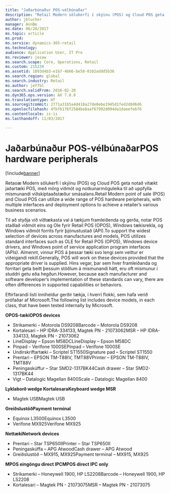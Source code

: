 ```yaml
---
title: "Jaðarbúnaður POS-vélbúnaðar"
description: "Retail Modern sölukerfi í skýinu (POS) og Cloud POS geta notað vítækt jaðartæki POS, með mörg viðmót og notkunarmöguleika til að uppfylla mismunandi viðskiptaaðstæður smásalans."
author: jblucher
manager: AnnBe
ms.date: 06/20/2017
ms.topic: article
ms.prod: 
ms.service: dynamics-365-retail
ms.technology: 
audience: Application User, IT Pro
ms.reviewer: josaw
ms.search.scope: Core, Operations, Retail
ms.custom: 215234
ms.assetid: 1893d4b3-e1b7-4b66-be58-0102addd5b36
ms.search.region: global
ms.search.industry: Retail
ms.author: jeffbl
ms.search.validFrom: 2016-02-28
ms.dyn365.ops.version: AX 7.0.0
ms.translationtype: HT
ms.sourcegitcommit: 2771a31b5a4d418a27de0ebe1945d1fed2d8d6d6
ms.openlocfilehash: 4fbfb176f2504be8aaf67992d094da1daeefeb76
ms.contentlocale: is-is
ms.lasthandoff: 11/03/2017

---
```


# <a name="pos-hardware-peripherals"></a><span data-ttu-id="eeac4-103">Jaðarbúnaður POS-vélbúnaðar</span><span class="sxs-lookup"><span data-stu-id="eeac4-103">POS hardware peripherals</span></span>

[!include[banner](includes/banner.md)]


<span data-ttu-id="eeac4-104">Retaoæ Modern sölukerfi í skýinu (POS) og Cloud POS geta notað vítækt jaðartæki POS, með mörg viðmót og notkunarmöguleika til að uppfylla mismunandi viðskiptaaðstæður smásalans.</span><span class="sxs-lookup"><span data-stu-id="eeac4-104">Retail Modern point of sale (POS) and Cloud POS can utilize a wide range of POS hardware peripherals, with multiple interfaces and deployment options to achieve a retailer’s various business scenarios.</span></span> 

<span data-ttu-id="eeac4-105">Til að styðja við víðtækasta val á tækjum framleiðenda og gerða, notar POS staðlað viðmót eins og Ole fyrir Retail POS (OPOS), Windows tækisrekla, og Windows viðmót forrits fyrir þjónustustað (API).</span><span class="sxs-lookup"><span data-stu-id="eeac4-105">To support the widest selection of devices across manufactures and models, POS utilizes standard interfaces such as OLE for Retail POS (OPOS), Windows device drivers, and Windows point of service application program interfaces (APIs).</span></span> <span data-ttu-id="eeac4-106">Almennt, vinnur POS á þessar tæki svo lengi sem veittur er viðeigandi rekill.</span><span class="sxs-lookup"><span data-stu-id="eeac4-106">Generally, POS will work on these devices provided that the appropriate driver is supplied.</span></span> <span data-ttu-id="eeac4-107">Hins vegar, þar sem hver framleiðanda og forritari geta beitt þessum stöðlum á mismunandi hátt, eru oft mismunur í studdri getu eða hegðun.</span><span class="sxs-lookup"><span data-stu-id="eeac4-107">However, because each manufacturer and software developer’s implementation of these standards can vary, there are often differences in supported capabilities or behaviors.</span></span>

<span data-ttu-id="eeac4-108">Eftirfarandi listi inniheldur gerðir tækja, í hverri flokki, sem hafa verið prófaðar af Microsoft.</span><span class="sxs-lookup"><span data-stu-id="eeac4-108">The following list includes device models, in each class, that have been tested internally by Microsoft.</span></span>

<span data-ttu-id="eeac4-109">**OPOS-tæki**</span><span class="sxs-lookup"><span data-stu-id="eeac4-109">**OPOS devices**</span></span>

-   <span data-ttu-id="eeac4-110">Strikamerki – Motorola DS9208</span><span class="sxs-lookup"><span data-stu-id="eeac4-110">Barcode – Motorola DS9208</span></span>
-   <span data-ttu-id="eeac4-111">Kortalesari – HP IDRA-334133, Magtek PN - 21073062</span><span class="sxs-lookup"><span data-stu-id="eeac4-111">MSR – HP IDRA-334133, Magtek PN - 21073062</span></span>
-   <span data-ttu-id="eeac4-112">LineDisplay – Epson M58DC</span><span class="sxs-lookup"><span data-stu-id="eeac4-112">LineDisplay – Epson M58DC</span></span>
-   <span data-ttu-id="eeac4-113">Pinpad – Verifone 1000SE</span><span class="sxs-lookup"><span data-stu-id="eeac4-113">Pinpad – Verifone 1000SE</span></span>
-   <span data-ttu-id="eeac4-114">Undirskriftartæki – Scriptel ST1550</span><span class="sxs-lookup"><span data-stu-id="eeac4-114">Signature pad – Scriptel ST1550</span></span>
-   <span data-ttu-id="eeac4-115">Prentari – EPSON TM-T88IV, TMT88V</span><span class="sxs-lookup"><span data-stu-id="eeac4-115">Printer – EPSON TM-T88IV, TMT88V</span></span>
-   <span data-ttu-id="eeac4-116">Peningaskúffur – Star SMD2-1317BK44</span><span class="sxs-lookup"><span data-stu-id="eeac4-116">Cash drawer – Star SMD2-1317BK44</span></span>
-   <span data-ttu-id="eeac4-117">Vigt – Datalogic Magellan 8400</span><span class="sxs-lookup"><span data-stu-id="eeac4-117">Scale – Datalogic Magellan 8400</span></span>

<span data-ttu-id="eeac4-118">**Lyklaborð wedge Kortalesara**</span><span class="sxs-lookup"><span data-stu-id="eeac4-118">**Keyboard wedge MSR**</span></span>

-   <span data-ttu-id="eeac4-119">Magtek USB</span><span class="sxs-lookup"><span data-stu-id="eeac4-119">Magtek USB</span></span>

<span data-ttu-id="eeac4-120">**Greiðslustöð**</span><span class="sxs-lookup"><span data-stu-id="eeac4-120">**Payment terminal**</span></span>

-   <span data-ttu-id="eeac4-121">Equinox L3500</span><span class="sxs-lookup"><span data-stu-id="eeac4-121">Equinox L3500</span></span>
-   <span data-ttu-id="eeac4-122">Verifone MX925</span><span class="sxs-lookup"><span data-stu-id="eeac4-122">Verifone MX925</span></span>

<span data-ttu-id="eeac4-123">**Nettæki**</span><span class="sxs-lookup"><span data-stu-id="eeac4-123">**Network devices**</span></span>

-   <span data-ttu-id="eeac4-124">Prentari – Star TSP650II</span><span class="sxs-lookup"><span data-stu-id="eeac4-124">Printer – Star TSP650II</span></span>
-   <span data-ttu-id="eeac4-125">Peningaskúffa – APG Atwood</span><span class="sxs-lookup"><span data-stu-id="eeac4-125">Cash drawer – APG Atwood</span></span>
-   <span data-ttu-id="eeac4-126">Greiðslustöð – MX915, MX925</span><span class="sxs-lookup"><span data-stu-id="eeac4-126">Payment terminal – MX915, MX925</span></span>

<span data-ttu-id="eeac4-127">**MPOS eingöngu direct IPC**</span><span class="sxs-lookup"><span data-stu-id="eeac4-127">**MPOS direct IPC only**</span></span>

-   <span data-ttu-id="eeac4-128">Strikamerki – Honeywell 1900, HP LS2208</span><span class="sxs-lookup"><span data-stu-id="eeac4-128">Barcode – Honeywell 1900, HP LS2208</span></span>
-   <span data-ttu-id="eeac4-129">Kortalesari – Magtek PN - 21073075</span><span class="sxs-lookup"><span data-stu-id="eeac4-129">MSR – Magtek PN - 21073075</span></span>





